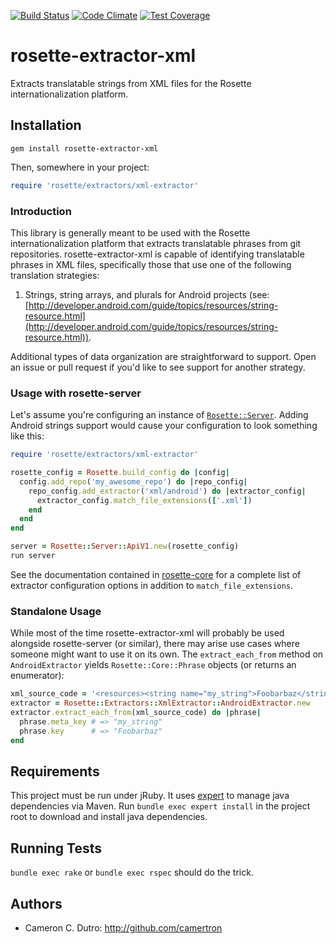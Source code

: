 [![Build Status](https://travis-ci.org/rosette-proj/rosette-extractor-xml.svg)](https://travis-ci.org/rosette-proj/rosette-extractor-xml) [![Code Climate](https://codeclimate.com/github/rosette-proj/rosette-extractor-xml/badges/gpa.svg)](https://codeclimate.com/github/rosette-proj/rosette-extractor-xml) [![Test Coverage](https://codeclimate.com/github/rosette-proj/rosette-extractor-xml/badges/coverage.svg)](https://codeclimate.com/github/rosette-proj/rosette-extractor-xml/coverage)

rosette-extractor-xml
====================

Extracts translatable strings from XML files for the Rosette internationalization platform.

## Installation

`gem install rosette-extractor-xml`

Then, somewhere in your project:

```ruby
require 'rosette/extractors/xml-extractor'
```

### Introduction

This library is generally meant to be used with the Rosette internationalization platform that extracts translatable phrases from git repositories. rosette-extractor-xml is capable of identifying translatable phrases in XML files, specifically those that use one of the following translation strategies:

1. Strings, string arrays, and plurals for Android projects (see: [http://developer.android.com/guide/topics/resources/string-resource.html](http://developer.android.com/guide/topics/resources/string-resource.html)).

Additional types of data organization are straightforward to support. Open an issue or pull request if you'd like to see support for another strategy.

### Usage with rosette-server

Let's assume you're configuring an instance of [`Rosette::Server`](https://github.com/rosette-proj/rosette-server). Adding Android strings support would cause your configuration to look something like this:

```ruby
require 'rosette/extractors/xml-extractor'

rosette_config = Rosette.build_config do |config|
  config.add_repo('my_awesome_repo') do |repo_config|
    repo_config.add_extractor('xml/android') do |extractor_config|
      extractor_config.match_file_extensions(['.xml'])
    end
  end
end

server = Rosette::Server::ApiV1.new(rosette_config)
run server
```

See the documentation contained in [rosette-core](https://github.com/rosette-proj/rosette-core) for a complete list of extractor configuration options in addition to `match_file_extensions`.

### Standalone Usage

While most of the time rosette-extractor-xml will probably be used alongside rosette-server (or similar), there may arise use cases where someone might want to use it on its own. The `extract_each_from` method on `AndroidExtractor` yields `Rosette::Core::Phrase` objects (or returns an enumerator):

```ruby
xml_source_code = '<resources><string name="my_string">Foobarbaz</string></resources>'
extractor = Rosette::Extractors::XmlExtractor::AndroidExtractor.new
extractor.extract_each_from(xml_source_code) do |phrase|
  phrase.meta_key # => "my_string"
  phrase.key      # => "Foobarbaz"
end
```

## Requirements

This project must be run under jRuby. It uses [expert](https://github.com/camertron/expert) to manage java dependencies via Maven. Run `bundle exec expert install` in the project root to download and install java dependencies.

## Running Tests

`bundle exec rake` or `bundle exec rspec` should do the trick.

## Authors

* Cameron C. Dutro: http://github.com/camertron
